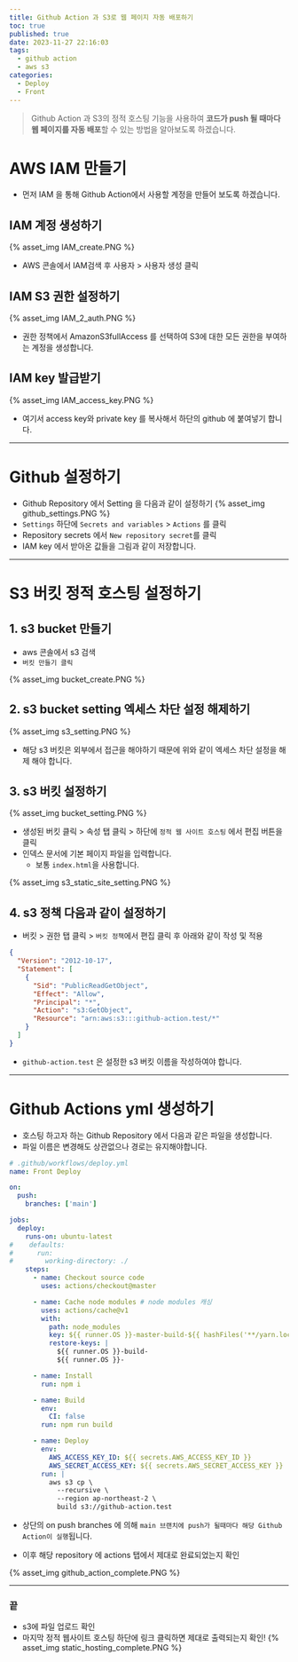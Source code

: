 ```yaml
---
title: Github Action 과 S3로 웹 페이지 자동 배포하기
toc: true
published: true
date: 2023-11-27 22:16:03
tags:
  - github action
  - aws s3
categories:
  - Deploy
  - Front
---
```

> Github Action 과 S3의 정적 호스팅 기능을 사용하여 **코드가 push 될 때마다 웹 페이지를 자동 배포**할 수 있는 방법을 알아보도록 하겠습니다.

# AWS IAM 만들기
* 먼저 IAM 을 통해 Github Action에서 사용할 계정을 만들어 보도록 하겠습니다.

## IAM 계정 생성하기
{% asset_img IAM_create.PNG %}
* AWS 콘솔에서 IAM검색 후 사용자 > 사용자 생성 클릭

## IAM S3 권한 설정하기
{% asset_img IAM_2_auth.PNG %}
* 권한 정책에서 AmazonS3fullAccess 를 선택하여 S3에 대한 모든 권한을 부여하는 계정을 생성합니다.

## IAM key 발급받기 
{% asset_img IAM_access_key.PNG %}
* 여기서 access key와 private key 를 복사해서 하단의 github 에 붙여넣기 합니다.

***
# Github 설정하기
* Github Repository 에서 Setting 을 다음과 같이 설정하기
{% asset_img github_settings.PNG %}
* ```Settings``` 하단에 ```Secrets and variables``` > ```Actions``` 를 클릭
* Repository secrets 에서 ```New repository secret```를 클릭 
* IAM key 에서 받아온 값들을 그림과 같이 저장합니다.

***
# S3 버킷 정적 호스팅 설정하기
## 1. s3 bucket 만들기
* aws 콘솔에서 s3 검색
* ```버킷 만들기 클릭```

{% asset_img bucket_create.PNG %}

## 2. s3 bucket setting 엑세스 차단 설정 해제하기
{% asset_img s3_setting.PNG %}
* 해당 s3 버킷은 외부에서 접근을 해야하기 때문에 위와 같이 엑세스 차단 설정을 해제 해야 합니다.

## 3. s3 버킷 설정하기
{% asset_img bucket_setting.PNG %}
* 생성된 버킷 클릭 > 속성 탭 클릭 > 하단에 ```정적 웹 사이트 호스팅``` 에서 편집 버튼을 클릭
* 인덱스 문서에 기본 페이지 파일을 입력합니다.
  * 보통 ```index.html```을 사용합니다.

{% asset_img s3_static_site_setting.PNG %}

## 4. s3 정책 다음과 같이 설정하기
* 버킷 > 권한 탭 클릭 > ```버킷 정책```에서 편집 클릭 후 아래와 같이 작성 및 적용
```json
{
  "Version": "2012-10-17",
  "Statement": [
    {
      "Sid": "PublicReadGetObject",
      "Effect": "Allow",
      "Principal": "*",
      "Action": "s3:GetObject",
      "Resource": "arn:aws:s3:::github-action.test/*"
    }
  ]
}
```
* ```github-action.test``` 은 설정한 s3 버킷 이름을 작성하여야 합니다.

*** 
# Github Actions yml 생성하기
* 호스팅 하고자 하는 Github Repository 에서 다음과 같은 파일을 생성합니다.
* 파일 이름은 변경해도 상관없으나 경로는 유지해야합니다.
```yml
# .github/workflows/deploy.yml
name: Front Deploy

on:
  push:
    branches: ['main']

jobs:
  deploy:
    runs-on: ubuntu-latest
#    defaults:
#      run:
#        working-directory: ./
    steps:
      - name: Checkout source code
        uses: actions/checkout@master

      - name: Cache node modules # node modules 캐싱
        uses: actions/cache@v1
        with:
          path: node_modules
          key: ${{ runner.OS }}-master-build-${{ hashFiles('**/yarn.lock') }}
          restore-keys: |
            ${{ runner.OS }}-build-
            ${{ runner.OS }}-

      - name: Install
        run: npm i

      - name: Build
        env:
          CI: false
        run: npm run build

      - name: Deploy
        env:
          AWS_ACCESS_KEY_ID: ${{ secrets.AWS_ACCESS_KEY_ID }}
          AWS_SECRET_ACCESS_KEY: ${{ secrets.AWS_SECRET_ACCESS_KEY }}
        run: |
          aws s3 cp \
            --recursive \
            --region ap-northeast-2 \
            build s3://github-action.test
```

* 상단의 on push branches 에 의해 ```main 브랜치에 push가 될때마다 해당 Github Action이 실행```됩니다.

* 이후 해당 repository 에 actions 탭에서 제대로 완료되었는지 확인

{% asset_img github_action_complete.PNG %}

*** 
### 끝
* s3에 파일 업로드 확인 
* 마지막 정적 웹사이트 호스팅 하단에 링크 클릭하면 제대로 출력되는지 확인!
{% asset_img static_hosting_complete.PNG %}






